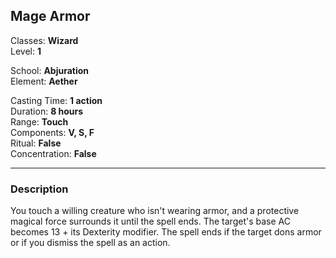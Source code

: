 ## Mage Armor

Classes: **Wizard**  
Level: **1**  

School: **Abjuration**  
Element: **Aether**  

Casting Time: **1 action**  
Duration: **8 hours**  
Range: **Touch**  
Components: **V, S, F**  
Ritual: **False**  
Concentration: **False**  

------

### Description

You touch a willing creature who isn't wearing armor, and a protective magical force surrounds it until the spell ends. The target's base AC becomes 13 + its Dexterity modifier. The spell ends if the target dons armor or if you dismiss the spell as an action.